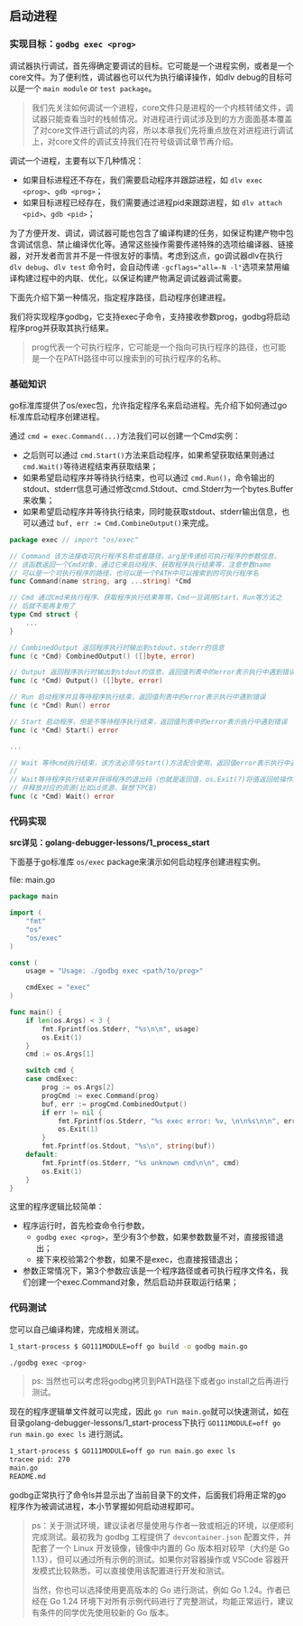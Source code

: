 ## 启动进程

### 实现目标：`godbg exec <prog>`

调试器执行调试，首先得确定要调试的目标。它可能是一个进程实例，或者是一个core文件。为了便利性，调试器也可以代为执行编译操作，如dlv debug的目标可以是一个 `main module` or `test package`。

>我们先关注如何调试一个进程，core文件只是进程的一个内核转储文件，调试器只能查看当时的栈帧情况。对进程进行调试涉及到的方方面面基本覆盖了对core文件进行调试的内容，所以本章我们先将重点放在对进程进行调试上，对core文件的调试支持我们在符号级调试章节再介绍。

调试一个进程，主要有以下几种情况：

- 如果目标进程还不存在，我们需要启动程序并跟踪进程，如 `dlv exec <prog>`、`gdb <prog>`；
- 如果目标进程已经存在，我们需要通过进程pid来跟踪进程，如 `dlv attach <pid>`、`gdb <pid>`；

为了方便开发、调试，调试器可能也包含了编译构建的任务，如保证构建产物中包含调试信息、禁止编译优化等。通常这些操作需要传递特殊的选项给编译器、链接器，对开发者而言并不是一件很友好的事情。考虑到这点，go调试器dlv在执行 `dlv debug`、`dlv test` 命令时，会自动传递 `-gcflags="all=-N -l"`选项来禁用编译构建过程中的内联、优化，以保证构建产物满足调试器调试需要。

下面先介绍下第一种情况，指定程序路径，启动程序创建进程。

我们将实现程序godbg，它支持exec子命令，支持接收参数prog，godbg将启动程序prog并获取其执行结果。

> prog代表一个可执行程序，它可能是一个指向可执行程序的路径，也可能是一个在PATH路径中可以搜索到的可执行程序的名称。

### 基础知识

go标准库提供了os/exec包，允许指定程序名来启动进程。先介绍下如何通过go标准库启动程序创建进程。

通过 `cmd = exec.Command(...)`方法我们可以创建一个Cmd实例：

- 之后则可以通过 `cmd.Start()`方法来启动程序，如果希望获取结果则通过 `cmd.Wait()`等待进程结束再获取结果；
- 如果希望启动程序并等待执行结束，也可以通过 `cmd.Run()`，命令输出的stdout、stderr信息可通过修改cmd.Stdout、cmd.Stderr为一个bytes.Buffer来收集；
- 如果希望启动程序并等待执行结束，同时能获取stdout、stderr输出信息，也可以通过 `buf, err := Cmd.CombineOutput()`来完成。

```go
package exec // import "os/exec"

// Command 该方法接收可执行程序名称或者路径，arg是传递给可执行程序的参数信息，
// 该函数返回一个Cmd对象，通过它来启动程序、获取程序执行结果等，注意参数name
// 可以是一个可执行程序的路径，也可以是一个PATH中可以搜索到的可执行程序名
func Command(name string, arg ...string) *Cmd

// Cmd 通过Cmd来执行程序、获取程序执行结果等等，Cmd一旦调用Start、Run等方法之
// 后就不能再复用了
type Cmd struct {
    ...
}

// CombinedOutput 返回程序执行时输出到stdout、stderr的信息
func (c *Cmd) CombinedOutput() ([]byte, error)

// Output 返回程序执行时输出到stdout的信息，返回值列表中的error表示执行中遇到错误
func (c *Cmd) Output() ([]byte, error)

// Run 启动程序并且等待程序执行结束，返回值列表中的error表示执行中遇到错误
func (c *Cmd) Run() error

// Start 启动程序，但是不等待程序执行结束，返回值列表中的error表示执行中遇到错误
func (c *Cmd) Start() error

...

// Wait 等待cmd执行结束，该方法必须与Start()方法配合使用，返回值error表示执行中遇到错误
//
// Wait等待程序执行结束并获得程序的退出码（也就是返回值，os.Exit(?)将值返回给操作系统进而被父进程获取），
// 并释放对应的资源(比如id资源，联想下PCB)
func (c *Cmd) Wait() error
```

### 代码实现

**src详见：golang-debugger-lessons/1_process_start**

下面基于go标准库 `os/exec` package来演示如何启动程序创建进程实例。

file: main.go

```go
package main

import (
    "fmt"
    "os"
    "os/exec"
)

const (
    usage = "Usage: ./godbg exec <path/to/prog>"

    cmdExec = "exec"
)

func main() {
    if len(os.Args) < 3 {
        fmt.Fprintf(os.Stderr, "%s\n\n", usage)
        os.Exit(1)
    }
    cmd := os.Args[1]

    switch cmd {
    case cmdExec:
        prog := os.Args[2]
        progCmd := exec.Command(prog)
        buf, err := progCmd.CombinedOutput()
        if err != nil {
            fmt.Fprintf(os.Stderr, "%s exec error: %v, \n\n%s\n\n", err, string(buf))
            os.Exit(1)
        }
        fmt.Fprintf(os.Stdout, "%s\n", string(buf))
    default:
        fmt.Fprintf(os.Stderr, "%s unknown cmd\n\n", cmd)
        os.Exit(1)
    }
}
```

这里的程序逻辑比较简单：

- 程序运行时，首先检查命令行参数，
  - `godbg exec <prog>`，至少有3个参数，如果参数数量不对，直接报错退出；
  - 接下来校验第2个参数，如果不是exec，也直接报错退出；
- 参数正常情况下，第3个参数应该是一个程序路径或者可执行程序文件名，我们创建一个exec.Command对象，然后启动并获取运行结果；

### 代码测试

您可以自己编译构建，完成相关测试。

```bash
1_start-process $ GO111MODULE=off go build -o godbg main.go

./godbg exec <prog>
```

> ps: 当然也可以考虑将godbg拷贝到PATH路径下或者go install之后再进行测试。

现在的程序逻辑单文件就可以完成，因此 `go run main.go`就可以快速测试，如在目录golang-debugger-lessons/1_start-process下执行 `GO111MODULE=off go run main.go exec ls` 进行测试。

```bash
1_start-process $ GO111MODULE=off go run main.go exec ls
tracee pid: 270
main.go
README.md
```

godbg正常执行了命令ls并显示出了当前目录下的文件，后面我们将用正常的go程序作为被调试进程，本小节掌握如何启动进程即可。

> ps：关于测试环境，建议读者尽量使用与作者一致或相近的环境，以便顺利完成测试。最初我为 godbg 工程提供了 `devcontainer.json` 配置文件，并配套了一个 Linux 开发镜像，镜像中内置的 Go 版本相对较早（大约是 Go 1.13），但可以通过所有示例的测试。如果你对容器操作或 VSCode 容器开发模式比较熟悉，可以直接使用该配置进行开发和测试。
>
> 当然，你也可以选择使用更高版本的 Go 进行测试，例如 Go 1.24。作者已经在 Go 1.24 环境下对所有示例代码进行了完整测试，均能正常运行，建议有条件的同学优先使用较新的 Go 版本。
